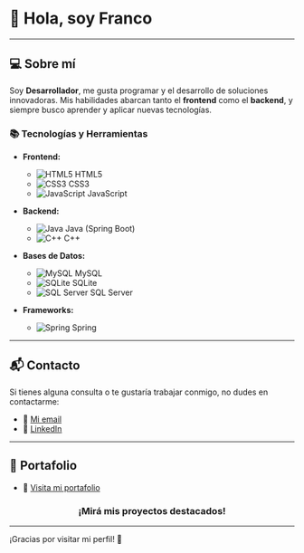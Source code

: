# 👋 **Hola, soy Franco**
---

## 💻 Sobre mí

Soy **Desarrollador**, me gusta programar y el desarrollo de soluciones innovadoras. Mis habilidades abarcan tanto el **frontend** como el **backend**, y siempre busco aprender y aplicar nuevas tecnologías.

### 📚 **Tecnologías y Herramientas**

- **Frontend:** 
  - ![HTML5](https://img.shields.io/badge/HTML5-E34F26?style=flat-square&logo=html5&logoColor=white) HTML5
  - ![CSS3](https://img.shields.io/badge/CSS3-1572B6?style=flat-square&logo=css3&logoColor=white) CSS3
  - ![JavaScript](https://img.shields.io/badge/JavaScript-F7DF1E?style=flat-square&logo=javascript&logoColor=black) JavaScript

- **Backend:** 
  - ![Java](https://img.shields.io/badge/Java-007396?style=flat-square&logo=java&logoColor=white) Java (Spring Boot)
  - ![C++](https://img.shields.io/badge/C%2B%2B-00599C?style=flat-square&logo=c%2B%2B&logoColor=white) C++

- **Bases de Datos:**
  - ![MySQL](https://img.shields.io/badge/MySQL-4479A1?style=flat-square&logo=mysql&logoColor=white) MySQL
  - ![SQLite](https://img.shields.io/badge/SQLite-003B57?style=flat-square&logo=sqlite&logoColor=white) SQLite
  - ![SQL Server](https://img.shields.io/badge/SQL%20Server-CC2927?style=flat-square&logo=microsoftsqlserver&logoColor=white) SQL Server

- **Frameworks:** 
  - ![Spring](https://img.shields.io/badge/Spring-6DB33F?style=flat-square&logo=spring&logoColor=white) Spring

---

## 📬 **Contacto**

Si tienes alguna consulta o te gustaría trabajar conmigo, no dudes en contactarme:

- 📧 [Mi email](mailto:franconunezdev@gmail.com)
- 🔗 [LinkedIn](https://www.linkedin.com/in/francolnunez/)

---

## 🌟 **Portafolio**
- 📖 [Visita mi portafolio](https://franconunez.netlify.app)

<div align="center">
  <h3>¡Mirá mis proyectos destacados!</h3>
</div>

---

¡Gracias por visitar mi perfil! 🚀
